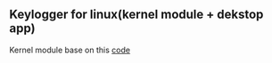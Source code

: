 ## Keylogger for linux(kernel module + dekstop app)

Kernel module base on this [code](https://github.com/jarun/keysniffer)